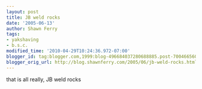 ```yaml
---
layout: post
title: JB weld rocks
date: '2005-06-13'
author: Shawn Ferry
tags:
- yakshaving
- b.s.c.
modified_time: '2010-04-29T10:24:36.972-07:00'
blogger_id: tag:blogger.com,1999:blog-496684037280688885.post-7004665601047957285
blogger_orig_url: http://blog.shawnferry.com/2005/06/jb-weld-rocks.html
---
```


that is all really, JB weld rocks  

